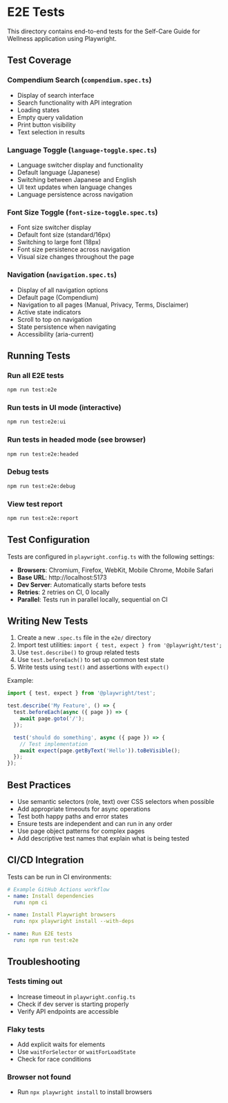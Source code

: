 # E2E Tests

This directory contains end-to-end tests for the Self-Care Guide for Wellness application using Playwright.

## Test Coverage

### Compendium Search (`compendium.spec.ts`)
- Display of search interface
- Search functionality with API integration
- Loading states
- Empty query validation
- Print button visibility
- Text selection in results

### Language Toggle (`language-toggle.spec.ts`)
- Language switcher display and functionality
- Default language (Japanese)
- Switching between Japanese and English
- UI text updates when language changes
- Language persistence across navigation

### Font Size Toggle (`font-size-toggle.spec.ts`)
- Font size switcher display
- Default font size (standard/16px)
- Switching to large font (18px)
- Font size persistence across navigation
- Visual size changes throughout the page

### Navigation (`navigation.spec.ts`)
- Display of all navigation options
- Default page (Compendium)
- Navigation to all pages (Manual, Privacy, Terms, Disclaimer)
- Active state indicators
- Scroll to top on navigation
- State persistence when navigating
- Accessibility (aria-current)

## Running Tests

### Run all E2E tests
```bash
npm run test:e2e
```

### Run tests in UI mode (interactive)
```bash
npm run test:e2e:ui
```

### Run tests in headed mode (see browser)
```bash
npm run test:e2e:headed
```

### Debug tests
```bash
npm run test:e2e:debug
```

### View test report
```bash
npm run test:e2e:report
```

## Test Configuration

Tests are configured in `playwright.config.ts` with the following settings:

- **Browsers**: Chromium, Firefox, WebKit, Mobile Chrome, Mobile Safari
- **Base URL**: http://localhost:5173
- **Dev Server**: Automatically starts before tests
- **Retries**: 2 retries on CI, 0 locally
- **Parallel**: Tests run in parallel locally, sequential on CI

## Writing New Tests

1. Create a new `.spec.ts` file in the `e2e/` directory
2. Import test utilities: `import { test, expect } from '@playwright/test';`
3. Use `test.describe()` to group related tests
4. Use `test.beforeEach()` to set up common test state
5. Write tests using `test()` and assertions with `expect()`

Example:
```typescript
import { test, expect } from '@playwright/test';

test.describe('My Feature', () => {
  test.beforeEach(async ({ page }) => {
    await page.goto('/');
  });

  test('should do something', async ({ page }) => {
    // Test implementation
    await expect(page.getByText('Hello')).toBeVisible();
  });
});
```

## Best Practices

- Use semantic selectors (role, text) over CSS selectors when possible
- Add appropriate timeouts for async operations
- Test both happy paths and error states
- Ensure tests are independent and can run in any order
- Use page object patterns for complex pages
- Add descriptive test names that explain what is being tested

## CI/CD Integration

Tests can be run in CI environments:

```yaml
# Example GitHub Actions workflow
- name: Install dependencies
  run: npm ci

- name: Install Playwright browsers
  run: npx playwright install --with-deps

- name: Run E2E tests
  run: npm run test:e2e
```

## Troubleshooting

### Tests timing out
- Increase timeout in `playwright.config.ts`
- Check if dev server is starting properly
- Verify API endpoints are accessible

### Flaky tests
- Add explicit waits for elements
- Use `waitForSelector` or `waitForLoadState`
- Check for race conditions

### Browser not found
- Run `npx playwright install` to install browsers
